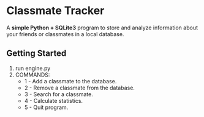# Classmate Tracker

A **simple Python + SQLite3** program to store and analyze information about your friends or classmates in a local database.

## Getting Started
1) run engine.py
2) COMMANDS:
    - 1 - Add a classmate to the database.
    - 2 - Remove a classmate from the database.
    - 3 - Search for a classmate.
    - 4 - Calculate statistics.
    - 5 - Quit program.
